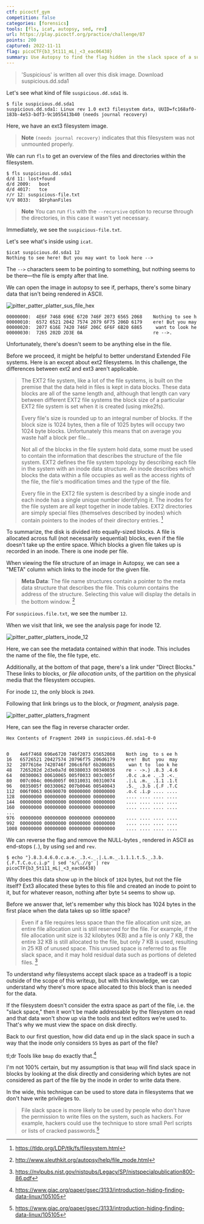 ```yaml
---
ctf: picoctf_gym
competition: false
categories: [forensics]
tools: [fls, icat, autopsy, sed, rev]
url: https://play.picoctf.org/practice/challenge/87
points: 200
captured: 2022-11-11
flag: picoCTF{b3_5t111_mL|_<3_eac06438}
summary: Use Autopsy to find the flag hidden in the slack space of a suspicious file on the disk image. Once the flag is found, it needs to be reversed and have NULL bytes removed.
---
```


> 'Suspicious' is written all over this disk image. Download suspicious.dd.sda1

Let's see what kind of file `suspicious.dd.sda1` is.

```shell
$ file suspicious.dd.sda1
suspicious.dd.sda1: Linux rev 1.0 ext3 filesystem data, UUID=fc168af0-183b-4e53-bdf3-9c1055413b40 (needs journal recovery)
```

Here, we have an ext3 filesystem image.

> **Note** `(needs journal recovery)` indicates that this filesystem was not unmounted properly.

We can run `fls` to get an overview of the files and directories within the filesystem.

```shell
$ fls suspicious.dd.sda1 
d/d 11:	lost+found
d/d 2009:	boot
d/d 4017:	tce
r/r 12:	suspicious-file.txt
V/V 8033:	$OrphanFiles
```

> **Note** You can run `fls` with the `--recursive` option to recurse through the directories, in this case it wasn't yet necessary.

Immediately, we see the `suspicious-file.txt`. 

Let's see what's inside using `icat`.

```
$icat suspicious.dd.sda1 12
Nothing to see here! But you may want to look here -->
```

The `-->` characters seem to be pointing to something, but nothing seems to be there—the file is empty after that line. 

We can open the image in autopsy to see if, perhaps, there's some binary data that isn't being rendered in ASCII.

![pitter_patter_platter_sus_file_hex](./attachments/pitter_patter_platters_sus_file_hex.png)

```hexdump
00000000:  4E6F 7468 696E 6720 746F 2073 6565 2068    Nothing to see h
00000010:  6572 6521 2042 7574 2079 6F75 206D 6179    ere! But you may
00000020:  2077 616E 7420 746F 206C 6F6F 6B20 6865     want to look he
00000030:  7265 202D 2D3E 0A                          re -->.
```

Unfortunately, there's doesn't seem to be anything else in the file.

Before we proceed, it might be helpful to better understand Extended File systems. Here is an except about ext2 filesystems. In this challenge, the differences between ext2 and ext3 aren't applicable.

> The EXT2 file system, like a lot of the file systems, is built on the premise that the data held in files is kept in data blocks. These data blocks are all of the same length and, although that length can vary between different EXT2 file systems the block size of a particular EXT2 file system is set when it is created (using mke2fs). 
> 
> Every file's size is rounded up to an integral number of blocks. If the block size is 1024 bytes, then a file of 1025 bytes will occupy two 1024 byte blocks. Unfortunately this means that on average you waste half a block per file... 
> 
> Not all of the blocks in the file system hold data, some must be used to contain the information that describes the structure of the file system. EXT2 defines the file system topology by describing each file in the system with an inode data structure. An inode describes which blocks the data within a file occupies as well as the access rights of the file, the file's modification times and the type of the file. 
> 
> Every file in the EXT2 file system is described by a single inode and each inode has a single unique number identifying it. The inodes for the file system are all kept together in inode tables. EXT2 directories are simply special files (themselves described by inodes) which contain pointers to the inodes of their directory entries. [^1]

To summarize, the disk is divided into equally-sized blocks. A file is allocated across full (not necessarily sequential) blocks, even if the file doesn't take up the entire space. Which blocks a given file takes up is recorded in an inode. There is one inode per file.

When viewing the file structure of an image in Autopsy, we can see a "META" column which links to the inode for the given file. 

> **Meta Data**: The file name structures contain a pointer to the meta data structure that describes the file. This column contains the address of the structure. Selecting this value will display the details in the bottom window. [^2]

For `suspicious.file.txt`, we see the number `12`. 

When we visit that link, we see the analysis page for inode 12.

![pitter_patter_platters_inode_12](./attachments/pitter_patter_platters_inode_12.png)

Here, we can see the metadata contained within that inode. This includes the name of the file, the file type, etc.

Additionally, at the bottom of that page, there's a link under "Direct Blocks." These links to blocks, or _file allocation units_, of the partition on the physical media that the filesystem occupies. 

For inode `12`, the only block is `2049`. 

Following that link brings us to the block, or _fragment_, analysis page.

![pitter_patter_platters_fragment](./attachments/pitter_patter_platters_fragment.png)

Here, can see the flag in reverse character order.

```
Hex Contents of Fragment 2049 in suspicious.dd.sda1-0-0


0	 4e6f7468 696e6720 746f2073 65652068 	Noth ing  to s ee h 
16	 65726521 20427574 20796f75 206d6179 	ere!  But  you  may 
32	 2077616e 7420746f 206c6f6f 6b206865 	 wan t to  loo k he 
48	 7265202d 2d3e0a7d 00380033 00340036 	re - ->.} .8.3 .4.6 
64	 00300063 00610065 005f0033 003c005f 	.0.c .a.e ._.3 .<._ 
80	 007c004c 006d005f 00310031 00310074 	.|.L .m._ .1.1 .1.t 
96	 0035005f 00330062 007b0046 00540043 	.5._ .3.b .{.F .T.C 
112	 006f0063 00690070 00000000 00000000 	.o.c .i.p .... .... 
128	 00000000 00000000 00000000 00000000 	.... .... .... .... 
144	 00000000 00000000 00000000 00000000 	.... .... .... .... 
160	 00000000 00000000 00000000 00000000 	.... .... .... .... 
...
976	 00000000 00000000 00000000 00000000 	.... .... .... .... 
992	 00000000 00000000 00000000 00000000 	.... .... .... .... 
1008 00000000 00000000 00000000 00000000 	.... .... .... ....
```

We can reverse the flag and remove the NULL-bytes , rendered in ASCII as end-stops (`.`), by using `sed` and `rev`.

```shell
$ echo "}.8.3.4.6.0.c.a.e._.3.<._.|.L.m._.1.1.1.t.5._.3.b.{.F.T.C.o.c.i.p" | sed 's/\.//g' | rev
picoCTF{b3_5t111_mL|_<3_eac06438}
```


Why does this data show up in the block of `1024` bytes, but not the file itself? Ext3 allocated these bytes to this file and created an inode to point to it, but for whatever reason, nothing after byte `54` seems to show up.

Before we answer that, let's remember why this block has 1024 bytes in the first place when the data takes up so little space?

> Even if a file requires less space than the file allocation unit size, an entire file allocation unit is still reserved for the file. For example, if the file allocation unit size is 32 kilobytes (KB) and a file is only 7 KB, the entire 32 KB is still allocated to the file, but only 7 KB is used, resulting in 25 KB of unused space. This unused space is referred to as file slack space, and it may hold residual data such as portions of deleted files. [^3]

To understand _why_ filesystems accept slack space as a tradeoff is a topic outside of the scope of this writeup, but with this knowledge, we can understand why there's more space allocated to this block than is needed for the data.

If the filesystem doesn't consider the extra space as part of the file, i.e. the "slack space," then it won't be made addressable by the filesystem on read and that data won't show up via the tools and text editors we're used to. That's why we must view the space on disk directly.

Back to our first question, how did data end up in the slack space in such a way that the inode only considers `55` byes as part of the file? 

tl;dr Tools like `bmap` do exactly that.[^4]

I'm not 100% certain, but my assumption is that `bmap` will find slack space in blocks by looking at the disk directly and considering which bytes are not considered as part of the file by the inode in order to write data there.

In the wide, this technique can be used to store data in filesystems that we don't have write privileges to.

> File slack space is more likely to be used by people who don't have the permission to write files on the system, such as hackers. For example, hackers could use the technique to store small Perl scripts or lists of cracked passwords.[^4]


[^1]: https://tldp.org/LDP/tlk/fs/filesystem.html
[^2]: http://www.sleuthkit.org/autopsy/help/file_mode.html
[^3]: https://nvlpubs.nist.gov/nistpubs/Legacy/SP/nistspecialpublication800-86.pdf
[^4]: https://www.giac.org/paper/gsec/3133/introduction-hiding-finding-data-linux/105105 